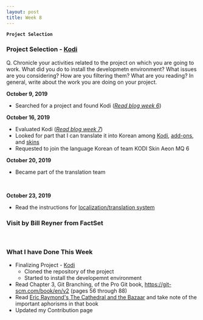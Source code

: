 ```yaml
---
layout: post
title: Week 8
---
```


**`Project Selection`**

### Project Selection - [Kodi](https://kodi.tv/)
Q. Chronicle your activities related to the project on which you are going to work. What did you do to install the developmetn environment? What issues are you considering? How are you filtering them? What are you reading? In general, write about the work you are doing on your project.
&nbsp;

**October 9, 2019**  
  - Searched for a project and found Kodi ([_Read blog week 6_](https://hunter-college-ossd-fall-2019.github.io/nancydocode-weekly/week06/))
&nbsp;


**October 16, 2019**  
  - Evaluated Kodi ([_Read blog week 7_](https://hunter-college-ossd-fall-2019.github.io/nancydocode-weekly/week07/))
  - Looked for part that I can translate it into Korean among [Kodi](https://www.transifex.com/teamxbmc/kodi-main/), [add-ons](https://www.transifex.com/teamxbmc/xbmc-addons/), and [skins](https://www.transifex.com/teamxbmc/xbmc-skins/)
  - Requested to join the language Korean of team KODI Skin Aeon MQ 6
&nbsp;


**October 20, 2019**
  - Became part of the translation team

&nbsp; 

**October 23, 2019**  
  - Read the instructions for [localization/translation system](https://kodi.wiki/index.php?title=Translation_System)




### Visit by Bill Reyner from FactSet

&nbsp;
&nbsp;
&nbsp;

### What I have Done This Week
- Finalizing Project - [Kodi]()
  - Cloned the repository of the project
  - Started to install the developemnt environment 
- Read Chapter 3, Git Branching, of the Pro Git book, https://git-scm.com/book/en/v2 (pages 56 through 88)
- Read [Eric Raymond's The Cathedral and the Bazaar](http://www.catb.org/~esr/writings/cathedral-bazaar/cathedral-bazaar/index.html) and take note of the important aphorisms in that book
- Updated my Contribution page
